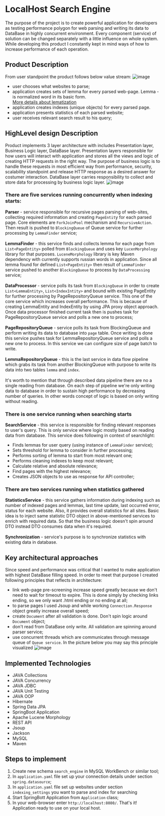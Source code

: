 # LocalHost Search Engine
The purpose of the project is to create powerful application for developers as testing performance polygon for web parsing and writing its data to DataBase in highly concurrent environment. Every component (service) of solution can be changed separately with a little influence on whole system. While developing this product I constantly kept in mind ways of how to increase performance of each operation.

## Product Description
From user standpoint the product follows below value stream:
![image](https://user-images.githubusercontent.com/20218691/216328585-0f6b47d7-cce9-463a-a2de-5034b26add51.png)
- user chooses what websites to parse;
- application creates sets of lemma for every parsed web-page. Lemma - is normalized word in its basic form. <br> [More details about lematization](https://en.wikipedia.org/wiki/Lemmatisation)
- application creates indexes (unique objects) for every parsed page.
- application presents statistics of each parsed website;
- user receives relevant search result to his query;

## HighLevel design Description
Product implements 3 layer architecture with includes Presentation layer, Business Logic layer, DataBase layer. Presentation layers responsible for how users will interact with application and stores all the views and logic of creating HTTP requests in the right way. The purpose of business logic is to handle these requests in most efficient way from performance, security, scalability standpoint and release HTTP response as a desired answer for costumer interaction. DataBase layer carries responsibility to collect and store data for processing by business logic layer.
![image](https://user-images.githubusercontent.com/20218691/216282673-2b6f4187-8469-41d4-b7db-66b7af33d1a1.png)

### There are five services running concurrently when indexing starts:

**Parser** - service responsible for recursive pages parsing of web-sites, collecting required information and creating `PageEntit`y for each parsed page. Core elements are `ForkJoinPool` mechanism and `RecursiveAction`. Then result is pushed to `BlockingQueue` of Queue service for further processing by `LemmaFinder` service; <br><br>
**LemmaFinder** - this service finds and collects lemma for each page from `List<PageEntity>` polled from `BlockingQueue` and uses key `LucenMorphology` library for that purposes. `LuceneMorphology` library is key Maven dependency with currently supports russian words in application. Since all lemma found for defined `List<PageEntity>` then 
result of `LemmaFinder` service pushed to another `BlockingQueue` to process by `DataProcessing` service; <br> <br>
**DataProcessor** - service polls its task from `BlockingQueue` in order to create `List<LemmaEntity>`, `List<IndexIntity>` and bound with existing PageEntity for further processing by PageRepositoryQueue service. This one of the core service which increases overall performance. This is because of creating LemmaEntity and IndexEntity by using JPA proxy object approach. Once data processor finished current task then is pushes task for PageRepositoryQueue service and polls a new one to process; <br> <br>
**PageRepositoryQueue** - service polls its task from BlockingQueue and perform writing its data to database into `page` table. Once writing is done this service pushes task for LemmaRepositoryQueue service and polls a new one to process. In this service we can configure size of page batch to write. <br> <br>
**LemmaRepositoryQueue** - this is the last service in data flow pipeline which grabs its task from another BlockingQueue with purpose to write its data into two tables `lemma` and `index`. <br> <br>
It's worth to mention that through described data pipeline there are no a single reading from database. On each step of pipeline we're only writing data to database in order to sustain high performance by decreasing number of queries. In other words concept of logic is based on only writing without reading.

### There is one service running when searching starts
**SearchService** - this service is responsible for finding relevant responses to user's query. This is only service where logic mostly based on reading data from database. This service does following in context of searchlight:
- Finds lemmas for user query (using instance of `LemmaFinder` service);
- Sets threshold for lemma to consider in further processing;
- Performs sorting of lemma to start from most relevant one;
- Performs cleaning indexes to keep most relevant;
- Calculate relative and absolute relevance;
- Find pages with the highest relevance;
- Creates JSON objects to use as response for API controller;

### There are two services running when statistics gathered
**StatisticsService** - this service gathers information during indexing such as number of indexed pages and lemmas, last time update, last occurred error, status for each website. Also, it provides overall statistics for all sites. Basic idea is to inject same statistic DTO object in above-mentioned services to enrich with required data. So that the business logic doesn't spin around DTO instead DTO consumes data when it's required.<br> <br>
**Synchronization** - service's purpose is to synchronize statistics with existing data in database. 


## Key architectural approaches 
Since speed and performance was critical that I wanted to make application with highest DataBase filling speed. In order to meet that purpose I created following principles that reflects in architecture:
- link web-page pre-screening increase speed greatly because we don't need to wait for timeout to expire. This is done simply by checking links ending, so we only want .html ending or no ending at all;
- to parse pages I used Jsoup and while working `Connection.Response` object greatly increase overall speed;
- create `Document` after all validation is done. Don't spin logic around `Document` object;
- don't read from DataBase only write. All validation are spinning around parser service;
- use concurrent threads which are communicates through message queue of `Queue service`. In the picture below you may say this principle visualized
![image](https://user-images.githubusercontent.com/20218691/216344291-6578ba13-f676-43e7-8915-66d26702763d.png)

## Implemented Technologies
- JAVA Collections
- JAVA Concurrency
- JAVA JDBC
- JAVA Unit Testing
- JAVA OOP
- Hibernate
- Spring Data JPA
- SpringBoot Application
- Apache Lucene Morphology
- REST API
- Jsoup
- Jackson
- MySQL
- Maven

## Steps to implement
1. Create new schema `search_engine` in MySQL WorkBench or similar tool;
2. In `application.yaml` file set up your connection details under section `spring.datasource`;
3. In `application.yaml` file set up websites under section `indexing_settings` you want to parse and index for searching
4. Start SpringBott Application from `Application` class;
5. In your web-browser enter `http://localhost:8080/`. That's it! Application ready to use on your local host.
